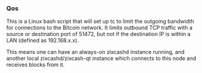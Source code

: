 ### Qos ###

This is a Linux bash script that will set up tc to limit the outgoing bandwidth for connections to the Bitcoin network. It limits outbound TCP traffic with a source or destination port of 51472, but not if the destination IP is within a LAN (defined as 192.168.x.x).

This means one can have an always-on zixcashd instance running, and another local zixcashd/zixcash-qt instance which connects to this node and receives blocks from it.
